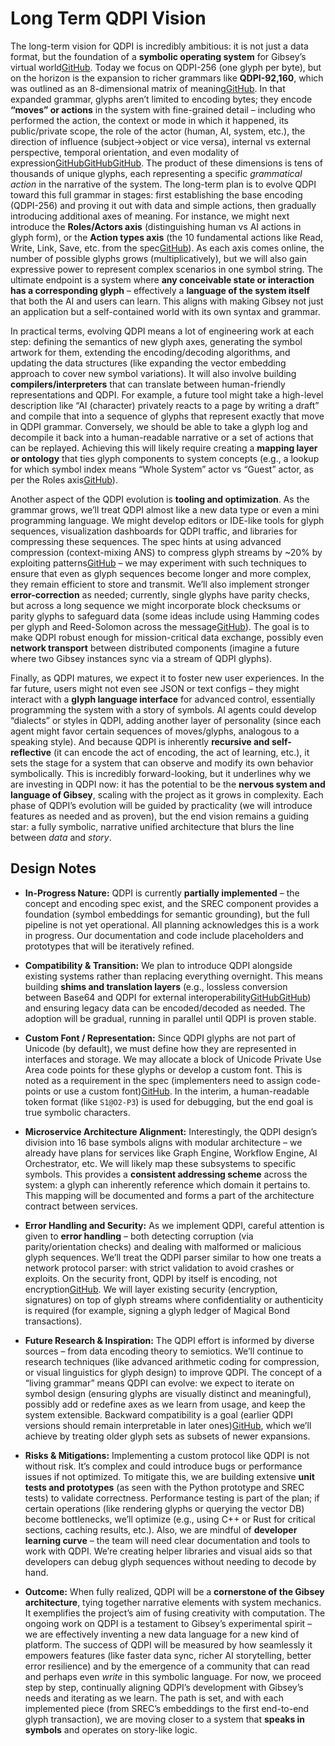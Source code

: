 # Long Term QDPI Vision

The long-term vision for QDPI is incredibly ambitious: it is not just a data format, but the foundation of a **symbolic operating system** for Gibsey’s virtual world[GitHub](https://github.com/mbu09a/gibsey-newest-old/blob/7c414057e919e9091bbbe03518771039caff327c/QDPI-spec.md). Today we focus on QDPI-256 (one glyph per byte), but on the horizon is the expansion to richer grammars like **QDPI-92,160**, which was outlined as an 8-dimensional matrix of meaning[GitHub](https://github.com/mbu09a/gibsey-newest-old/blob/7c414057e919e9091bbbe03518771039caff327c/QDPI-spec.md). In that expanded grammar, glyphs aren’t limited to encoding bytes; they encode **“moves” or actions** in the system with fine-grained detail – including who performed the action, the context or mode in which it happened, its public/private scope, the role of the actor (human, AI, system, etc.), the direction of influence (subject→object or vice versa), internal vs external perspective, temporal orientation, and even modality of expression[GitHub](https://github.com/mbu09a/gibsey-newest-old/blob/7c414057e919e9091bbbe03518771039caff327c/QDPI-spec.md)[GitHub](https://github.com/mbu09a/gibsey-newest-old/blob/7c414057e919e9091bbbe03518771039caff327c/QDPI-spec.md)[GitHub](https://github.com/mbu09a/gibsey-newest-old/blob/7c414057e919e9091bbbe03518771039caff327c/QDPI-spec.md). The product of these dimensions is tens of thousands of unique glyphs, each representing a specific _grammatical action_ in the narrative of the system. The long-term plan is to evolve QDPI toward this full grammar in stages: first establishing the base encoding (QDPI-256) and proving it out with data and simple actions, then gradually introducing additional axes of meaning. For instance, we might next introduce the **Roles/Actors axis** (distinguishing human vs AI actions in glyph form), or the **Action types axis** (the 10 fundamental actions like Read, Write, Link, Save, etc. from the spec[GitHub](https://github.com/mbu09a/gibsey-newest-old/blob/7c414057e919e9091bbbe03518771039caff327c/QDPI-spec.md)). As each axis comes online, the number of possible glyphs grows (multiplicatively), but we will also gain expressive power to represent complex scenarios in one symbol string. The ultimate endpoint is a system where **any conceivable state or interaction has a corresponding glyph** – effectively a **language of the system itself** that both the AI and users can learn. This aligns with making Gibsey not just an application but a self-contained world with its own syntax and grammar.

In practical terms, evolving QDPI means a lot of engineering work at each step: defining the semantics of new glyph axes, generating the symbol artwork for them, extending the encoding/decoding algorithms, and updating the data structures (like expanding the vector embedding approach to cover new symbol variations). It will also involve building **compilers/interpreters** that can translate between human-friendly representations and QDPI. For example, a future tool might take a high-level description like “AI (character) privately reacts to a page by writing a draft” and compile that into a sequence of glyphs that represent exactly that move in QDPI grammar. Conversely, we should be able to take a glyph log and decompile it back into a human-readable narrative or a set of actions that can be replayed. Achieving this will likely require creating a **mapping layer or ontology** that ties glyph components to system concepts (e.g., a lookup for which symbol index means “Whole System” actor vs “Guest” actor, as per the Roles axis[GitHub](https://github.com/mbu09a/gibsey-newest-old/blob/7c414057e919e9091bbbe03518771039caff327c/QDPI-spec.md)).

Another aspect of the QDPI evolution is **tooling and optimization**. As the grammar grows, we’ll treat QDPI almost like a new data type or even a mini programming language. We might develop editors or IDE-like tools for glyph sequences, visualization dashboards for QDPI traffic, and libraries for compressing these sequences. The spec hints at using advanced compression (context-mixing ANS) to compress glyph streams by ~20% by exploiting patterns[GitHub](https://github.com/mbu09a/gibsey-newest-old/blob/7c414057e919e9091bbbe03518771039caff327c/QDPI-spec.md) – we may experiment with such techniques to ensure that even as glyph sequences become longer and more complex, they remain efficient to store and transmit. We’ll also implement stronger **error-correction** as needed; currently, single glyphs have parity checks, but across a long sequence we might incorporate block checksums or parity glyphs to safeguard data (some ideas include using Hamming codes per glyph and Reed-Solomon across the message[GitHub](https://github.com/mbu09a/gibsey-newest-old/blob/7c414057e919e9091bbbe03518771039caff327c/QDPI-spec.md)). The goal is to make QDPI robust enough for mission-critical data exchange, possibly even **network transport** between distributed components (imagine a future where two Gibsey instances sync via a stream of QDPI glyphs).

Finally, as QDPI matures, we expect it to foster new user experiences. In the far future, users might not even see JSON or text configs – they might interact with a **glyph language interface** for advanced control, essentially programming the system with a story of symbols. AI agents could develop “dialects” or styles in QDPI, adding another layer of personality (since each agent might favor certain sequences of moves/glyphs, analogous to a speaking style). And because QDPI is inherently **recursive and self-reflective** (it can encode the act of encoding, the act of learning, etc.), it sets the stage for a system that can observe and modify its own behavior symbolically. This is incredibly forward-looking, but it underlines why we are investing in QDPI now: it has the potential to be the **nervous system and language of Gibsey**, scaling with the project as it grows in complexity. Each phase of QDPI’s evolution will be guided by practicality (we will introduce features as needed and as proven), but the end vision remains a guiding star: a fully symbolic, narrative unified architecture that blurs the line between _data_ and _story_.

## Design Notes

- **In-Progress Nature:** QDPI is currently **partially implemented** – the concept and encoding spec exist, and the SREC component provides a foundation (symbol embeddings for semantic grounding), but the full pipeline is not yet operational. All planning acknowledges this is a work in progress. Our documentation and code include placeholders and prototypes that will be iteratively refined.
    
- **Compatibility & Transition:** We plan to introduce QDPI alongside existing systems rather than replacing everything overnight. This means building **shims and translation layers** (e.g., lossless conversion between Base64 and QDPI for external interoperability[GitHub](https://github.com/mbu09a/Gibsey-Old/blob/0b5142f79e39ed9324fae6bc11b31c7037c5ab0a/docs/backlog/QDPI_256.md)[GitHub](https://github.com/mbu09a/Gibsey-Old/blob/0b5142f79e39ed9324fae6bc11b31c7037c5ab0a/docs/backlog/QDPI_256.md)) and ensuring legacy data can be encoded/decoded as needed. The adoption will be gradual, running in parallel until QDPI is proven stable.
    
- **Custom Font / Representation:** Since QDPI glyphs are not part of Unicode (by default), we must define how they are represented in interfaces and storage. We may allocate a block of Unicode Private Use Area code points for these glyphs or develop a custom font. This is noted as a requirement in the spec (implementers need to assign code-points or use a custom font)[GitHub](https://github.com/mbu09a/Gibsey-Old/blob/0b5142f79e39ed9324fae6bc11b31c7037c5ab0a/docs/backlog/QDPI_256.md). In the interim, a human-readable token format (like `S1@O2-P3`) is used for debugging, but the end goal is true symbolic characters.
    
- **Microservice Architecture Alignment:** Interestingly, the QDPI design’s division into 16 base symbols aligns with modular architecture – we already have plans for services like Graph Engine, Workflow Engine, AI Orchestrator, etc. We will likely map these subsystems to specific symbols. This provides a **consistent addressing scheme** across the system: a glyph can inherently reference which domain it pertains to. This mapping will be documented and forms a part of the architecture contract between services.
    
- **Error Handling and Security:** As we implement QDPI, careful attention is given to **error handling** – both detecting corruption (via parity/orientation checks) and dealing with malformed or malicious glyph sequences. We’ll treat the QDPI parser similar to how one treats a network protocol parser: with strict validation to avoid crashes or exploits. On the security front, QDPI by itself is encoding, not encryption[GitHub](https://github.com/mbu09a/Gibsey-Old/blob/0b5142f79e39ed9324fae6bc11b31c7037c5ab0a/docs/backlog/QDPI_256.md). We will layer existing security (encryption, signatures) on top of glyph streams where confidentiality or authenticity is required (for example, signing a glyph ledger of Magical Bond transactions).
    
- **Future Research & Inspiration:** The QDPI effort is informed by diverse sources – from data encoding theory to semiotics. We’ll continue to research techniques (like advanced arithmetic coding for compression, or visual linguistics for glyph design) to improve QDPI. The concept of a “living grammar” means QDPI can evolve: we expect to iterate on symbol design (ensuring glyphs are visually distinct and meaningful), possibly add or redefine axes as we learn from usage, and keep the system extensible. Backward compatibility is a goal (earlier QDPI versions should remain interpretable in later ones)[GitHub](https://github.com/mbu09a/gibsey-newest-old/blob/7c414057e919e9091bbbe03518771039caff327c/QDPI-spec.md), which we’ll achieve by treating older glyph sets as subsets of newer expansions.
    
- **Risks & Mitigations:** Implementing a custom protocol like QDPI is not without risk. It’s complex and could introduce bugs or performance issues if not optimized. To mitigate this, we are building extensive **unit tests and prototypes** (as seen with the Python prototype and SREC tests) to validate correctness. Performance testing is part of the plan; if certain operations (like rendering glyphs or querying the vector DB) become bottlenecks, we’ll optimize (e.g., using C++ or Rust for critical sections, caching results, etc.). Also, we are mindful of **developer learning curve** – the team will need clear documentation and tools to work with QDPI. We’re creating helper libraries and visual aids so that developers can debug glyph sequences without needing to decode by hand.
    
- **Outcome:** When fully realized, QDPI will be a **cornerstone of the Gibsey architecture**, tying together narrative elements with system mechanics. It exemplifies the project’s aim of fusing creativity with computation. The ongoing work on QDPI is a testament to Gibsey’s experimental spirit – we are effectively inventing a new data language for a new kind of platform. The success of QDPI will be measured by how seamlessly it empowers features (like faster data sync, richer AI storytelling, better error resilience) and by the emergence of a community that can read and perhaps even _write_ in this symbolic language. For now, we proceed step by step, continually aligning QDPI’s development with Gibsey’s needs and iterating as we learn. The path is set, and with each implemented piece (from SREC’s embeddings to the first end-to-end glyph transaction), we are moving closer to a system that **speaks in symbols** and operates on story-like logic.